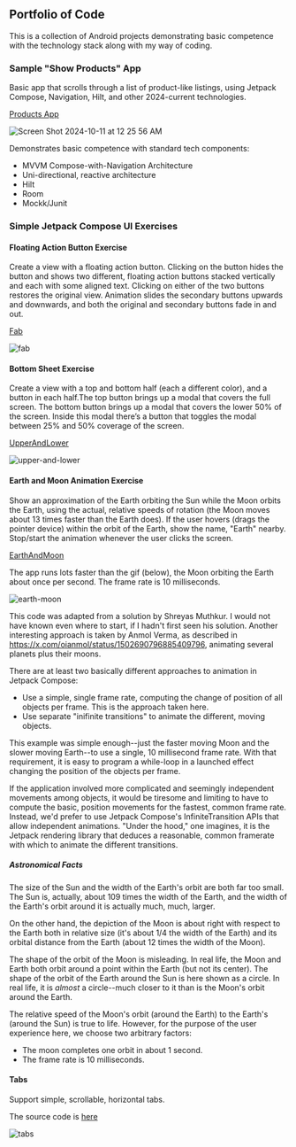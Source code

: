 ## Portfolio of Code

This is a collection of Android projects demonstrating basic competence with the technology stack along with my way of coding.

### Sample "Show Products" App

Basic app that scrolls through a list of product-like listings, using Jetpack Compose, Navigation, Hilt, and other 2024-current technologies.

[Products App](https://github.com/dgoldhirsch/portfolio/tree/master/Products)

![Screen Shot 2024-10-11 at 12 25 56 AM](https://github.com/user-attachments/assets/b3d74f59-e809-4783-9409-7ebc23c46985)

Demonstrates basic competence with standard tech components:

* MVVM Compose-with-Navigation Architecture
* Uni-directional, reactive architecture
* Hilt
* Room
* Mockk/Junit

### Simple Jetpack Compose UI Exercises

#### Floating Action Button Exercise

Create a view with a floating action button.  Clicking on the button hides the button and shows two different, floating action buttons stacked vertically and each with some aligned text.  Clicking on either of the two buttons restores the original view.  Animation slides the secondary buttons upwards and downwards, and both the original and secondary buttons fade in and out.

[Fab](https://github.com/dgoldhirsch/portfolio/tree/master/fab)

![fab](https://github.com/user-attachments/assets/50257f4d-98a1-4ac5-8b6c-c0e097130f6d)

#### Bottom Sheet Exercise

Create a view with a top and bottom half (each a different color), and a button in each half.The top button brings up a modal that covers the full screen. The bottom button brings up a modal that covers the lower 50% of the screen. Inside this modal there’s a button that toggles the modal between 25% and 50% coverage of the screen.

[UpperAndLower](https://github.com/dgoldhirsch/portfolio/tree/master/UpperAndLower)

![upper-and-lower](https://github.com/user-attachments/assets/60445500-be9f-4601-8b82-e0a671d06471)

#### Earth and Moon Animation Exercise

Show an approximation of the Earth orbiting the Sun while the Moon orbits the Earth, using the actual, relative speeds of rotation (the Moon moves about 13 times faster than the Earth does).  If the user hovers (drags the pointer device) within the orbit of the Earth, show the name, "Earth" nearby.  Stop/start the animation whenever the user clicks the screen.

[EarthAndMoon](https://github.com/dgoldhirsch/portfolio/tree/master/EarthAndMoon)

The app runs lots faster than the gif (below), the Moon orbiting the Earth about once per second.  The frame rate is 10 milliseconds.

![earth-moon](https://github.com/user-attachments/assets/5c7d8a61-3ef3-4626-933f-3d61ab5403cc)

This code was adapted from a solution by Shreyas Muthkur.  I would not have known even where to start, if I hadn't first seen his solution.
Another interesting approach is taken by Anmol Verma, as described in https://x.com/oianmol/status/1502690796885409796, animating several planets plus their moons.

There are at least two basically different approaches to animation in Jetpack Compose:

* Use a simple, single frame rate, computing the change of position of all objects per frame.  This is the approach taken here.
* Use separate "inifinite transitions" to animate the different, moving objects.

This example was simple enough--just the faster moving Moon and the slower moving Earth--to use a single, 10 millisecond frame rate.  With that requirement, it is easy to program a while-loop in a launched effect changing the position of the objects per frame.

If the application involved more complicated and seemingly independent movements among objects, it would be tiresome and limiting to have to compute the basic, position movements for the fastest, common frame rate.  Instead, we'd prefer to use Jetpack Compose's InfiniteTransition APIs that allow independent animations.  "Under the hood," one imagines, it is the Jetpack rendering library that deduces a reasonable, common framerate with which to animate the different transitions.

##### Astronomical Facts
The size of the Sun and the width of the Earth's orbit are both far too small.  The Sun is, actually, about 109 times the width of the Earth, and the width of the Earth's orbit around it is actually much, much, larger.

On the other hand, the depiction of the Moon is about right with respect to the Earth both in relative size (it's about 1/4 the width of the Earth) and its orbital distance from the Earth (about 12 times the width of the Moon).

The shape of the orbit of the Moon is misleading.  In real life, the Moon and Earth both orbit around a point within the Earth (but not its center).  The shape of the orbit of the Earth around the Sun is here shown as a circle.  In real life, it is _almost_ a circle--much closer to it than is the Moon's orbit around the Earth.

The relative speed of the Moon's orbit (around the Earth) to the Earth's (around the Sun) is true to life.  However, for the purpose of the user experience here, we choose two arbitrary factors:

* The moon completes one orbit in about 1 second.
* The frame rate is 10 milliseconds.

#### Tabs
Support simple, scrollable, horizontal tabs.

The source code is [here](https://github.com/dgoldhirsch/portfolio/tree/master/Tabs)

![tabs](https://github.com/user-attachments/assets/5781ddcc-937d-4806-ad42-6248f964fb09)
